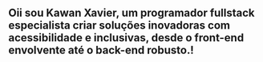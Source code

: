 ## Oii sou Kawan Xavier, um programador fullstack especialista criar soluções inovadoras com acessibilidade e inclusivas, desde o front-end envolvente até o back-end robusto.!

